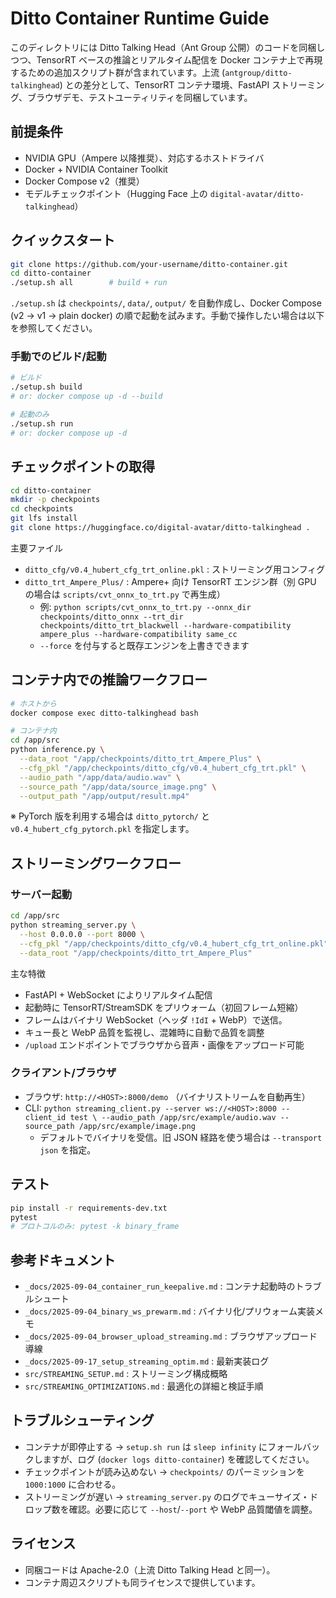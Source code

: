 # Ditto Container Runtime Guide

このディレクトリには Ditto Talking Head（Ant Group 公開）のコードを同梱しつつ、TensorRT ベースの推論とリアルタイム配信を Docker コンテナ上で再現するための追加スクリプト群が含まれています。上流 (`antgroup/ditto-talkinghead`) との差分として、TensorRT コンテナ環境、FastAPI ストリーミング、ブラウザデモ、テストユーティリティを同梱しています。

## 前提条件
- NVIDIA GPU（Ampere 以降推奨）、対応するホストドライバ
- Docker + NVIDIA Container Toolkit
- Docker Compose v2（推奨）
- モデルチェックポイント（Hugging Face 上の `digital-avatar/ditto-talkinghead`）

## クイックスタート
```bash
git clone https://github.com/your-username/ditto-container.git
cd ditto-container
./setup.sh all        # build + run
```
`./setup.sh` は `checkpoints/`, `data/`, `output/` を自動作成し、Docker Compose (v2 → v1 → plain docker) の順で起動を試みます。手動で操作したい場合は以下を参照してください。

### 手動でのビルド/起動
```bash
# ビルド
./setup.sh build
# or: docker compose up -d --build

# 起動のみ
./setup.sh run
# or: docker compose up -d
```

## チェックポイントの取得
```bash
cd ditto-container
mkdir -p checkpoints
cd checkpoints
git lfs install
git clone https://huggingface.co/digital-avatar/ditto-talkinghead .
```
主要ファイル
- `ditto_cfg/v0.4_hubert_cfg_trt_online.pkl` : ストリーミング用コンフィグ
- `ditto_trt_Ampere_Plus/` : Ampere+ 向け TensorRT エンジン群（別 GPU の場合は `scripts/cvt_onnx_to_trt.py` で再生成）
  - 例: `python scripts/cvt_onnx_to_trt.py --onnx_dir checkpoints/ditto_onnx --trt_dir checkpoints/ditto_trt_blackwell --hardware-compatibility ampere_plus --hardware-compatibility same_cc`
  - `--force` を付与すると既存エンジンを上書きできます

## コンテナ内での推論ワークフロー
```bash
# ホストから
docker compose exec ditto-talkinghead bash

# コンテナ内
cd /app/src
python inference.py \
  --data_root "/app/checkpoints/ditto_trt_Ampere_Plus" \
  --cfg_pkl "/app/checkpoints/ditto_cfg/v0.4_hubert_cfg_trt.pkl" \
  --audio_path "/app/data/audio.wav" \
  --source_path "/app/data/source_image.png" \
  --output_path "/app/output/result.mp4"
```
※ PyTorch 版を利用する場合は `ditto_pytorch/` と `v0.4_hubert_cfg_pytorch.pkl` を指定します。

## ストリーミングワークフロー
### サーバー起動
```bash
cd /app/src
python streaming_server.py \
  --host 0.0.0.0 --port 8000 \
  --cfg_pkl "/app/checkpoints/ditto_cfg/v0.4_hubert_cfg_trt_online.pkl" \
  --data_root "/app/checkpoints/ditto_trt_Ampere_Plus"
```
主な特徴
- FastAPI + WebSocket によりリアルタイム配信
- 起動時に TensorRT/StreamSDK をプリウォーム（初回フレーム短縮）
- フレームはバイナリ WebSocket（ヘッダ `!IdI` + WebP）で送信。
- キュー長と WebP 品質を監視し、混雑時に自動で品質を調整
- `/upload` エンドポイントでブラウザから音声・画像をアップロード可能

### クライアント/ブラウザ
- ブラウザ: `http://<HOST>:8000/demo` （バイナリストリームを自動再生）
- CLI: `python streaming_client.py --server ws://<HOST>:8000 --client_id test \
    --audio_path /app/src/example/audio.wav --source_path /app/src/example/image.png`
  - デフォルトでバイナリを受信。旧 JSON 経路を使う場合は `--transport json` を指定。

## テスト
```bash
pip install -r requirements-dev.txt
pytest
# プロトコルのみ: pytest -k binary_frame
```

## 参考ドキュメント
- `_docs/2025-09-04_container_run_keepalive.md` : コンテナ起動時のトラブルシュート
- `_docs/2025-09-04_binary_ws_prewarm.md` : バイナリ化/プリウォーム実装メモ
- `_docs/2025-09-04_browser_upload_streaming.md` : ブラウザアップロード導線
- `_docs/2025-09-17_setup_streaming_optim.md` : 最新実装ログ
- `src/STREAMING_SETUP.md` : ストリーミング構成概略
- `src/STREAMING_OPTIMIZATIONS.md` : 最適化の詳細と検証手順

## トラブルシューティング
- コンテナが即停止する → `setup.sh run` は `sleep infinity` にフォールバックしますが、ログ (`docker logs ditto-container`) を確認してください。
- チェックポイントが読み込めない → `checkpoints/` のパーミッションを `1000:1000` に合わせる。
- ストリーミングが遅い → `streaming_server.py` のログでキューサイズ・ドロップ数を確認。必要に応じて `--host`/`--port` や WebP 品質閾値を調整。

## ライセンス
- 同梱コードは Apache-2.0（上流 Ditto Talking Head と同一）。
- コンテナ周辺スクリプトも同ライセンスで提供しています。
